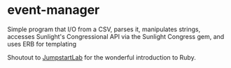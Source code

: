 event-manager
=============

Simple program that 
  I/O from a CSV, 
  parses it, 
  manipulates strings, 
  accesses Sunlight's Congressional API via the Sunlight Congress gem, and 
  uses ERB for templating
  
Shoutout to [JumpstartLab](http://tutorials.jumpstartlab.com/projects/eventmanager.html) for the wonderful introduction to Ruby.
